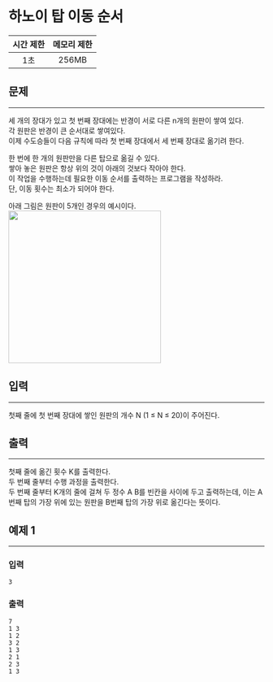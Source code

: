 하노이 탑 이동 순서
============================
|시간 제한|메모리 제한|
|:---:|:---:|
|1초|256MB|

## 문제
-------
세 개의 장대가 있고 첫 번째 장대에는 반경이 서로 다른 n개의 원판이 쌓여 있다.</br>
각 원판은 반경이 큰 순서대로 쌓여있다.</br>
이제 수도승들이 다음 규칙에 따라 첫 번째 장대에서 세 번째 장대로 옮기려 한다.</br>

한 번에 한 개의 원판만을 다른 탑으로 옮길 수 있다.</br>
쌓아 놓은 원판은 항상 위의 것이 아래의 것보다 작아야 한다.</br>
이 작업을 수행하는데 필요한 이동 순서를 출력하는 프로그램을 작성하라.</br>
단, 이동 횟수는 최소가 되어야 한다.</br>

아래 그림은 원판이 5개인 경우의 예시이다.</br>
<img src="./binary_search_tree.jpg" height="300">

## 입력
-------
첫째 줄에 첫 번째 장대에 쌓인 원판의 개수 N (1 ≤ N ≤ 20)이 주어진다.</br>

## 출력
-------
첫째 줄에 옮긴 횟수 K를 출력한다.</br>
두 번째 줄부터 수행 과정을 출력한다.</br>
두 번째 줄부터 K개의 줄에 걸쳐 두 정수 A B를 빈칸을 사이에 두고 출력하는데, 이는 A번째 탑의 가장 위에 있는 원판을 B번째 탑의 가장 위로 옮긴다는 뜻이다.</br>

## 예제 1
-------
### 입력
```
3
```
### 출력
```
7
1 3
1 2
3 2
1 3
2 1
2 3
1 3
```
